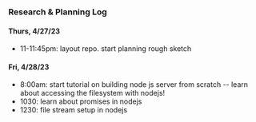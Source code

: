 ### Research & Planning Log
#### Thurs, 4/27/23

* 11-11:45pm: layout repo. start planning rough sketch

#### Fri, 4/28/23

* 8:00am: start tutorial on building node js server from scratch
-- learn about accessing the filesystem with nodejs!
* 1030: learn about promises in nodejs
* 1230: file stream setup in nodejs
